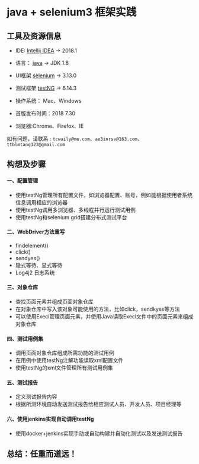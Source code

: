 # java + selenium3 框架实践

## 工具及资源信息
* IDE: [Intellij IDEA](https://www.jetbrains.com/idea/) -> 2018.1

* 语言： [java](http://www.oracle.com/technetwork/java/javase/downloads/jdk8-downloads-2133151.html) -> JDK 1.8

* UI框架 [selenium](https://www.seleniumhq.org/download/) -> 3.13.0

* 测试框架 [testNG](https://www.yiibai.com/testng/) -> 6.14.3

* 操作系统： Mac、Windows

* 首版发布时间：2018 7.30

* 浏览器:Chrome、Firefox、IE

如有问题，请联系 : `tcwaily@me.com`、`ae3inrsv@163.com`、`ttblmtang123@gmail.com`


## 构想及步骤
#### 一、配置管理
* 使用testNg管理所有配置文件，如浏览器配置、账号，例如能根据使用者系统信息调用相应的浏览器
* 使用testNg调用多浏览器、多线程并行运行测试用例
* 使用testNg和selenium grid搭建分布式测试平台

#### 二、WebDriver方法重写
* findelement()
* click()
* sendyes()
* 隐式等待、显式等待
* Log4j2 日志系统

#### 三、对象仓库
* 查找页面元素并组成页面对象仓库
* 在对象仓库中写入该对象可能使用的方法，比如click，sendkyes等方法
* 可以使用Execl管理页面元素，并使用Java读取Execl文件中的页面元素来组成对象仓库

#### 四、测试用例集
* 调用页面对象仓库组成所需功能的测试用例
* 在用例中使用testNg注解功能读取xml配置文件
* 使用testNg的xml文件管理所有测试用例集

#### 五、测试报告
* 定义测试报告内容
* 根据所测环境自动发送测试报告给相应测试人员、开发人员、项目经理等

#### 六、使用jenkins实现自动调用testNg
* 使用docker+jenkins实现手动或自动构建并自动化测试以及发送测试报告

## 总结：任重而道远！
